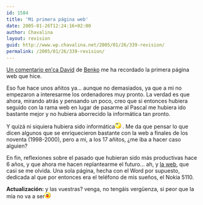 ```yaml
---
id: 1584
title: 'Mi primera página web'
date: 2005-01-26T12:24:16+02:00
author: Chavalina
layout: revision
guid: http://www.wp.chavalina.net/2005/01/26/339-revision/
permalink: /2005/01/26/339-revision/
---
```

<a href="http://dmnet.bitacoras.com/index.php?id=7418" target="_blank">Un comentario en′ca David</a> de <a href="http://cafeina.ladybenko.net/" target="_blank">Benko</a> me ha recordado la primera página web que hice.

Eso fue hace unos añitos ya… aunque no demasiados, ya que a mi no empezaron a interesarme los ordenadores muy pronto. La verdad es que ahora, mirando atrás y pensando un poco, creo que si entonces hubiera seguido con la rama web en lugar de pasarme al Pascal me hubiera ido bastante mejor y no hubiera aborrecido la informática tan pronto. 

Y quizá ni siquiera hubiera sido informática![emo](/imagenes/emoticonos/pensativo.gif) . Me da que pensar lo que dicen algunos que se enriquecieron bastante con la web a finales de los noventa (1998-2000), pero a mi, a los 17 añitos, ¿me iba a hacer caso alguien?

En fin, reflexiones sobre el pasado que hubieran sido más productivas hace 6 años, y que ahora me hacen replantearme el futuro… ah, y <a href="http://www.chavalina.net/varios/page2/nokia.html" target="_blank">la web</a>, que casi se me olvida. Una sola página, hecha con el Word por supuesto, dedicada al que por entonces era el teléfono de mis sueños, el Nokia 5110.

**Actualización:** y las vuestras? venga, no tengáis verg&uuml;enza, si peor que la mía no va a ser![emo](/imagenes/emoticonos/risa.gif)